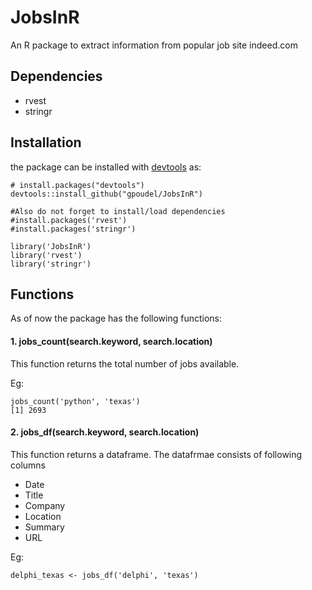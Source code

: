 # JobsInR 
An R package to extract information from popular job site indeed.com


## Dependencies

- rvest
- stringr


## Installation

the package can be installed with [devtools](https://github.com/hadley/devtools) as: 

```{r}
# install.packages("devtools")
devtools::install_github("gpoudel/JobsInR")

#Also do not forget to install/load dependencies
#install.packages('rvest')
#install.packages('stringr')

library('JobsInR')
library('rvest')
library('stringr')
```

## Functions

As of now the package has the following functions:

#### 1. jobs_count(search.keyword, search.location)
 This function returns the total number of jobs available.
 
 Eg: 
 ```{r}
 jobs_count('python', 'texas')
 [1] 2693
```


#### 2. jobs_df(search.keyword, search.location)
 This function returns a dataframe. The datafrmae consists of following columns 
  * Date
  * Title
  * Company
  * Location
  * Summary
  * URL
  
  
 Eg: 
 ```{r}
 delphi_texas <- jobs_df('delphi', 'texas')
```
